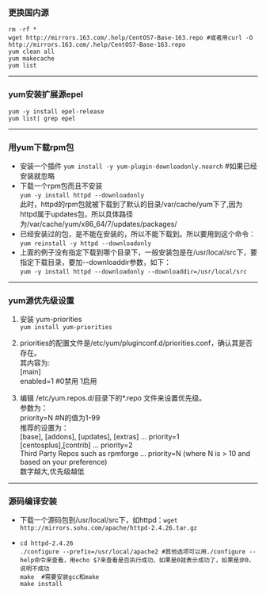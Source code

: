 ### 更换国内源
  ``` cd /etc/yum.repos.d/
  rm -rf *
  wget http://mirrors.163.com/.help/CentOS7-Base-163.repo #或者用curl -O http://mirrors.163.com/.help/CentOS7-Base-163.repo
  yum clean all
  yum makecache
  yum list
  ```

-----------------------------------------
### yum安装扩展源epel
  ```yum -y install epel-release```  
  ```yum list| grep epel```  

----------------------------------------
### 用yum下载rpm包
* 安装一个插件  ```yum install -y yum-plugin-downloadonly.noarch```  #如果已经安装就忽略
* 下载一个rpm包而且不安装  
  ```yum -y install httpd --downloadonly```  
  此时，httpd的rpm包就被下载到了默认的目录/var/cache/yum下了,因为httpd属于updates包，所以具体路径为/var/cache/yum/x86_64/7/updates/packages/  
* 已经安装过的包，是不能在安装的，所以不能下载到。所以要用到这个命令：  
  ```yum reinstall -y httpd --downloadonly```  
* 上面的例子没有指定下载到哪个目录下，一般安装包是在/usr/local/src下，要指定下载目录，要加--downloaddir参数，如下：  
  ```yum -y install httpd --downloadonly --downloaddir=/usr/local/src```  
----------------------------------------------
### yum源优先级设置  
1. 安装 yum-priorities  
  ```yum install yum-priorities```  
2. priorities的配置文件是/etc/yum/pluginconf.d/priorities.conf，确认其是否存在。  
其内容为:  
[main]  
enabled=1   #0禁用 1启用  

3. 编辑 /etc/yum.repos.d/目录下的*.repo 文件来设置优先级。  
参数为：  
priority=N   #N的值为1-99  
推荐的设置为：  
[base], [addons], [updates], [extras] … priority=1   
[centosplus],[contrib] … priority=2  
Third Party Repos such as rpmforge … priority=N   (where N is > 10 and based on your preference)  
数字越大,优先级越低  
-----------------------------------------------
### 源码编译安装
* 下载一个源码包到/usr/local/src下，如httpd：```wget http://mirrors.sohu.com/apache/httpd-2.4.26.tar.gz```  
* ```tar zxvf httpd-2.4.26.tar.gz
  cd httpd-2.4.26
  ./configure --prefix=/usr/local/apache2 #其他选项可以用./configure --help命令来查看，用echo $?来查看是否执行成功，如果是0就表示成功了，如果是非0，说明不成功  
  make  #需要安装gcc和make
  make install
  ```  


